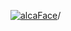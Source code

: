 [![alcaFace](https://camo.githubusercontent.com/2ee094c4af74cb0ec2e19388fccfb809837623e3/68747470733a2f2f7374617469632d63646e2e6a74766e772e6e65742f656d6f7469636f6e732f76312f3332383632362f312e30)](https://twitch.tv/Alca)/

<!--
# My "Popular" CodePens

<table>
	<tr>
		<th></th>
		<th>Title</th>
		<th>Last updated</th>
	</tr>
	<tr>
		<td><a href="https://codepen.io/Alca/pen/JjLOLEY" rel="nofollow"><img src="https://codepen.io/alca/pen/JjLOLEY/image/default.png" width="100" height="56.25"></a></td>
		<td><a href="https://codepen.io/Alca/pen/JjLOLEY" rel="nofollow">Sick Jams</a></td>
		<td>Jul 29, 2022</td>
	</tr>
	<tr>
		<td><a href="https://codepen.io/Alca/pen/Bardzxe" rel="nofollow"><img src="https://codepen.io/alca/pen/Bardzxe/image/default.png" width="100" height="56.25"></a></td>
		<td><a href="https://codepen.io/Alca/pen/Bardzxe" rel="nofollow">Simple Time Difference...</a></td>
		<td>Jul 25, 2022</td>
	</tr>
	<tr>
		<td><a href="https://codepen.io/Alca/pen/OJvbwyX" rel="nofollow"><img src="https://codepen.io/alca/pen/OJvbwyX/image/default.png" width="100" height="56.25"></a></td>
		<td><a href="https://codepen.io/Alca/pen/OJvbwyX" rel="nofollow">A Pen by Jacob Foster</a></td>
		<td>Jul 15, 2022</td>
	</tr>
	<tr>
		<td><a href="https://codepen.io/Alca/pen/NWYNzmY" rel="nofollow"><img src="https://codepen.io/alca/pen/NWYNzmY/image/default.png" width="100" height="56.25"></a></td>
		<td><a href="https://codepen.io/Alca/pen/NWYNzmY" rel="nofollow">A Pen by Jacob Foster</a></td>
		<td>Jul 9, 2022</td>
	</tr>
	<tr>
		<td><a href="https://codepen.io/Alca/pen/RwMrvOg" rel="nofollow"><img src="https://codepen.io/alca/pen/RwMrvOg/image/default.png" width="100" height="56.25"></a></td>
		<td><a href="https://codepen.io/Alca/pen/RwMrvOg" rel="nofollow">A Pen by Jacob Foster</a></td>
		<td>Jul 7, 2022</td>
	</tr>
	<tr>
		<td><a href="https://codepen.io/Alca/pen/qBxGVpR" rel="nofollow"><img src="https://codepen.io/alca/pen/qBxGVpR/image/default.png" width="100" height="56.25"></a></td>
		<td><a href="https://codepen.io/Alca/pen/qBxGVpR" rel="nofollow">A Pen by Jacob Foster</a></td>
		<td>Jun 21, 2022</td>
	</tr>
	<tr>
		<td><a href="https://codepen.io/Alca/pen/vYdMWWj" rel="nofollow"><img src="https://codepen.io/alca/pen/vYdMWWj/image/default.png" width="100" height="56.25"></a></td>
		<td><a href="https://codepen.io/Alca/pen/vYdMWWj" rel="nofollow">Cardboard_Cowboy Font</a></td>
		<td>Jun 20, 2022</td>
	</tr>
	<tr>
		<td><a href="https://codepen.io/Alca/pen/mdXadMb" rel="nofollow"><img src="https://codepen.io/alca/pen/mdXadMb/image/default.png" width="100" height="56.25"></a></td>
		<td><a href="https://codepen.io/Alca/pen/mdXadMb" rel="nofollow">A Pen by Jacob Foster</a></td>
		<td>Jun 12, 2022</td>
	</tr>
	<tr>
		<td><a href="https://codepen.io/Alca/pen/dydQYKy" rel="nofollow"><img src="https://codepen.io/alca/pen/dydQYKy/image/default.png" width="100" height="56.25"></a></td>
		<td><a href="https://codepen.io/Alca/pen/dydQYKy" rel="nofollow">A Pen by Jacob Foster</a></td>
		<td>Jun 10, 2022</td>
	</tr>
	<tr>
		<td><a href="https://codepen.io/Alca/pen/YzeOWKX" rel="nofollow"><img src="https://codepen.io/alca/pen/YzeOWKX/image/default.png" width="100" height="56.25"></a></td>
		<td><a href="https://codepen.io/Alca/pen/YzeOWKX" rel="nofollow">Chain Swing</a></td>
		<td>Jun 7, 2022</td>
	</tr>
</table>

---

###### Last updated: Thu, 04 Aug 2022 05:12:12 GMT
-->
